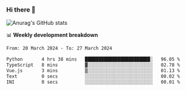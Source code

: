 ### Hi there 👋
![Anurag's GitHub stats](https://github-readme-stats.vercel.app/api?username=jami1024&show_icons=true&theme=radical)

📊 **Weekly development breakdown**
<!--START_SECTION:waka-->

```txt
From: 20 March 2024 - To: 27 March 2024

Python       4 hrs 38 mins   ████████████████████████░   96.05 %
TypeScript   8 mins          ▓░░░░░░░░░░░░░░░░░░░░░░░░   02.78 %
Vue.js       3 mins          ▒░░░░░░░░░░░░░░░░░░░░░░░░   01.13 %
Text         0 secs          ░░░░░░░░░░░░░░░░░░░░░░░░░   00.02 %
INI          0 secs          ░░░░░░░░░░░░░░░░░░░░░░░░░   00.01 %
```

<!--END_SECTION:waka-->
<!--
**jami1024/jami1024** is a ✨ _special_ ✨ repository because its `README.md` (this file) appears on your GitHub profile.

Here are some ideas to get you started:

- 🔭 I’m currently working on ...
- 🌱 I’m currently learning ...
- 👯 I’m looking to collaborate on ...
- 🤔 I’m looking for help with ...
- 💬 Ask me about ...
- 📫 How to reach me: ...
- 😄 Pronouns: ...
- ⚡ Fun fact: ...
-->

